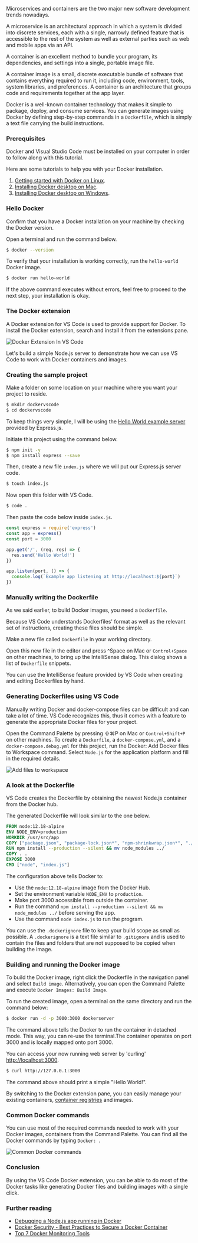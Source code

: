 Microservices and containers are the two major new software development trends nowadays.

A microservice is an architectural approach in which a system is divided into discrete services, each with a single, narrowly defined feature that is accessible to the rest of the system as well as external parties such as web and mobile apps via an API.

A container is an excellent method to bundle your program, its dependencies, and settings into a single, portable image file.

A container image is a small, discrete executable bundle of software that contains everything required to run it, including code, environment, tools, system libraries, and preferences. A container is an architecture that groups code and requirements together at the app layer.

Docker is a well-known container technology that makes it simple to package, deploy, and consume services. You can generate images using Docker by defining step-by-step commands in a `Dockerfile`, which is simply a text file carrying the build instructions.

### Prerequisites
Docker and Visual Studio Code must be installed on your computer in order to follow along with this tutorial.

Here are some tutorials to help you with your Docker installation.

1. [Getting started with Docker on Linux](/engineering-education/getting-started-with-docker/).
2. [Installing Docker desktop on Mac](https://docs.docker.com/docker-for-mac/install/).
3. [Installing Docker desktop on Windows](https://docs.docker.com/docker-for-windows/install/).

### Hello Docker
Confirm that you have a Docker installation on your machine by checking the Docker version.

Open a terminal and run the command below.

```bash
$ docker --version
```

To verify that your installation is working correctly, run the `hello-world` Docker image.

```bash
$ docker run hello-world
```

If the above command executes without errors, feel free to proceed to the next step, your installation is okay.

### The Docker extension
A Docker extension for VS Code is used to provide support for Docker. To install the Docker extension, search and install it from the extensions pane.

![Docker Extension In VS Code](/engineering-education/working-with-docker-in-vscode/docker-extension.png)

Let's build a simple Node.js server to demonstrate how we can use VS Code to work with Docker containers and images.

### Creating the sample project
Make a folder on some location on your machine where you want your project to reside.

```bash
$ mkdir dockervscode
$ cd dockervscode
```

To keep things very simple, I will be using the [Hello World example server](https://expressjs.com/en/starter/hello-world.html) provided by Express.js.

Initiate this project using the command below.

```bash
$ npm init -y
$ npm install express --save
```

Then, create a new file `index.js` where we will put our Express.js server code.

```bash
$ touch index.js
```

Now open this folder with VS Code.

```bash
$ code .
```

Then paste the code below inside `index.js`.

```javascript
const express = require('express')
const app = express()
const port = 3000

app.get('/', (req, res) => {
  res.send('Hello World!')
})

app.listen(port, () => {
  console.log(`Example app listening at http://localhost:${port}`)
})
```

### Manually writing the Dockerfile
As we said earlier, to build Docker images, you need a `Dockerfile`.

Because VS Code understands Dockerfiles' format as well as the relevant set of instructions, creating these files should be simple. 

Make a new file called `Dockerfile` in your working directory.

Open this new file in the editor and press ^Space on Mac or `Control+Space` on other machines, to bring up the IntelliSense dialog. This dialog shows a list of `Dockerfile` snippets.

You can use the IntelliSense feature provided by VS Code when creating and editing Dockerfiles by hand.

### Generating Dockerfiles using VS Code
Manually writing Docker and docker-compose files can be difficult and can take a lot of time. VS Code recognizes this, thus it comes with a feature to generate the appropriate Docker files for your project.

Open the Command Palette by pressing ⇧⌘P on Mac or `Control+Shift+P` on other machines. To create a `Dockerfile`, a `docker-compose.yml`, and a `docker-compose.debug.yml` for this project, run the Docker: Add Docker files to Workspace command. Select `Node.js` for the application platform and fill in the required details.

![Add files to workspace](/engineering-education/working-with-docker-in-vscode/docker-add-files.png)

### A look at the Dockerfile
VS Code creates the Dockerfile by obtaining the newest Node.js container from the Docker hub.

The generated Dockerfile will look similar to the one below.

```dockerfile
FROM node:12.18-alpine
ENV NODE_ENV=production
WORKDIR /usr/src/app
COPY ["package.json", "package-lock.json*", "npm-shrinkwrap.json*", "./"]
RUN npm install --production --silent && mv node_modules ../
COPY . .
EXPOSE 3000
CMD ["node", "index.js"]
```

The configuration above tells Docker to:
- Use the `node:12.18-alpine` image from the Docker Hub.
- Set the environment variable `NODE_ENV` to `production`.
- Make port 3000 accessible from outside the container.
- Run the command `npm install --production --silent && mv node_modules ../` before serving the app.
- Use the command `node index.js` to run the program.

You can use the `.dockerignore` file to keep your build scope as small as possible. A `.dockerignore` is a text file similar to `.gitignore` and is used to contain the files and folders that are not supposed to be copied when building the image.

### Building and running the Docker image
To build the Docker image, right click the Dockerfile in the navigation panel and select `Build image`. Alternatively, you can open the Command Palette and execute `Docker Images: Build Image`.

To run the created image, open a terminal on the same directory and run the command below:

```bash
$ docker run -d -p 3000:3000 dockerserver
```

The command above tells the Docker to run the container in detached mode. This way, you can re-use the terminal.The container operates on port 3000 and is locally mapped onto port 3000.

You can access your now running web server by 'curling' <http://localhost:3000>.

```bash
$ curl http://127.0.0.1:3000
```

The command above should print a simple "Hello World!".

By switching to the Docker extension pane, you can easily manage your existing containers, [container registries](https://code.visualstudio.com/docs/containers/quickstart-container-registries) and images. 

### Common Docker commands
You can use most of the required commands needed to work with your Docker images, containers from the Command Palette. You can find all the Docker commands by typing `Docker: `.

![Common Docker commands](/engineering-education/working-with-docker-in-vscode/docker-commands.png)

### Conclusion
By using the VS Code Docker extension, you can be able to do most of the Docker tasks like generating Docker files and building images with a single click. 

### Further reading
- [Debugging a Node.js app running in Docker](/engineering-education/debug-node-docker/)
- [Docker Security - Best Practices to Secure a Docker Container](/engineering-education/best-practices-to-secure-a-docker-container/)
- [Top 7 Docker Monitoring Tools](/engineering-education/top-7-docker-container-monitoring-tools/)
